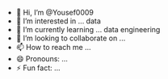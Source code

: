 - 👋 Hi, I’m @Yousef0009
- 👀 I’m interested in ... data 
- 🌱 I’m currently learning ... data engineering
- 💞️ I’m looking to collaborate on ...
- 📫 How to reach me ...
- 😄 Pronouns: ...
- ⚡ Fun fact: ...

<!---
Yousef0009/Yousef0009 is a ✨ special ✨ repository because its `README.md` (this file) appears on your GitHub profile.
You can click the Preview link to take a look at your changes.
--->

